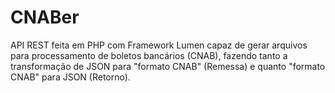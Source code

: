 # CNABer
API REST feita em PHP com Framework Lumen capaz de gerar arquivos para processamento de boletos bancários (CNAB), fazendo tanto a transformação de JSON para "formato CNAB" (Remessa) e quanto "formato CNAB" para JSON (Retorno). 
